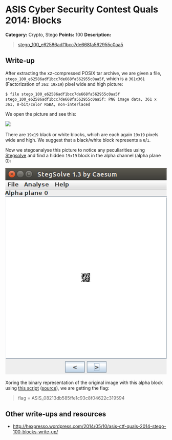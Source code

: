 # ASIS Cyber Security Contest Quals 2014: Blocks

**Category:** Crypto, Stego
**Points:** 100
**Description:**

> [stego\_100\_e62586adf1bcc7de668fa562955c0aa5](stego_100_e62586adf1bcc7de668fa562955c0aa5)

## Write-up

After extracting the xz-compressed POSIX tar archive, we are given a file, `stego_100_e62586adf1bcc7de668fa562955c0aa5f`, which is a `361x361` (Factorization of `361`: `19x19`) pixel wide and high picture:

```
$ file stego_100_e62586adf1bcc7de668fa562955c0aa5f
stego_100_e62586adf1bcc7de668fa562955c0aa5f: PNG image data, 361 x 361, 8-bit/color RGBA, non-interlaced
```

We open the picture and see this:

![](stego_100_e62586adf1bcc7de668fa562955c0aa5f)

There are `19x19` black or white blocks, which are each again `19x19` pixels wide and high.
We suggest that a black/white block represents a `0`/`1`.

Now we stegoanalyse this picture to notice any peculiarities using [Stegsolve](http://www.wechall.net/download/12/Stegsolve_jar) and find a hidden `19x19` block in the alpha channel (alpha plane 0):

![](alphaplane0.png)

Xoring the binary representation of the original image with this alpha block using [this script](picxoralpha.py) ([source](http://hexpresso.wordpress.com/2014/05/10/asis-ctf-quals-2014-stego-100-blocks-write-up/)), we are getting the flag:

> flag  = ASIS_08213db585ffe1c93c8f04622c319594

## Other write-ups and resources

* <http://hexpresso.wordpress.com/2014/05/10/asis-ctf-quals-2014-stego-100-blocks-write-up/>
